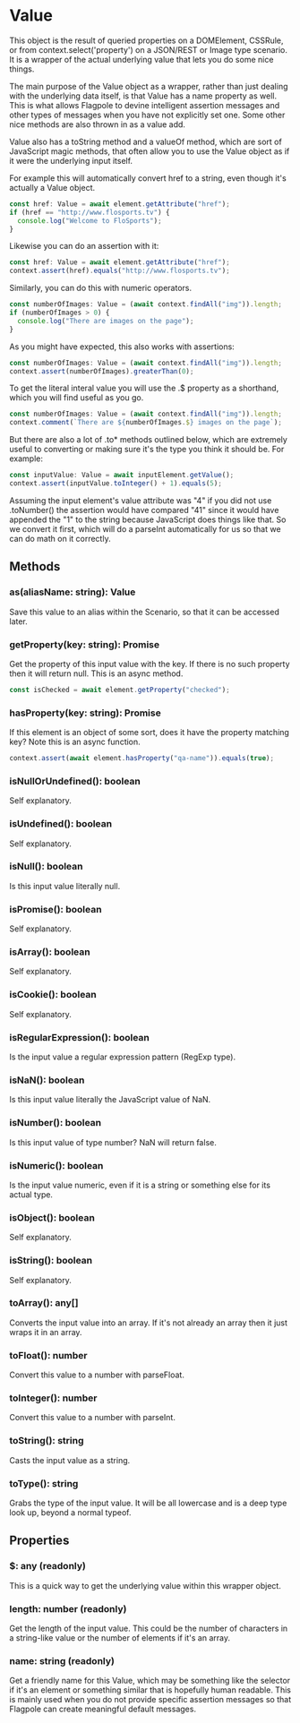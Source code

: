 # Value

This object is the result of queried properties on a DOMElement, CSSRule, or from context.select('property') on a JSON/REST or Image type scenario. It is a wrapper of the actual underlying value that lets you do some nice things.

The main purpose of the Value object as a wrapper, rather than just dealing with the underlying data itself, is that Value has a name property as well. This is what allows Flagpole to devine intelligent assertion messages and other types of messages when you have not explicitly set one. Some other nice methods are also thrown in as a value add.

Value also has a toString method and a valueOf method, which are sort of JavaScript magic methods, that often allow you to use the Value object as if it were the underlying input itself.

For example this will automatically convert href to a string, even though it's actually a Value object.

```typescript
const href: Value = await element.getAttribute("href");
if (href == "http://www.flosports.tv") {
  console.log("Welcome to FloSports");
}
```

Likewise you can do an assertion with it:

```typescript
const href: Value = await element.getAttribute("href");
context.assert(href).equals("http://www.flosports.tv");
```

Similarly, you can do this with numeric operators.

```typescript
const numberOfImages: Value = (await context.findAll("img")).length;
if (numberOfImages > 0) {
  console.log("There are images on the page");
}
```

As you might have expected, this also works with assertions:

```typescript
const numberOfImages: Value = (await context.findAll("img")).length;
context.assert(numberOfImages).greaterThan(0);
```

To get the literal interal value you will use the .\$ property as a shorthand, which you will find useful as you go.

```typescript
const numberOfImages: Value = (await context.findAll("img")).length;
context.comment(`There are ${numberOfImages.$} images on the page`);
```

But there are also a lot of .to\* methods outlined below, which are extremely useful to converting or making sure it's the type you think it should be. For example:

```typescript
const inputValue: Value = await inputElement.getValue();
context.assert(inputValue.toInteger() + 1).equals(5);
```

Assuming the input element's value attribute was "4" if you did not use .toNumber() the assertion would have compared "41" since it would have appended the "1" to the string because JavaScript does things like that. So we convert it first, which will do a parseInt automatically for us so that we can do math on it correctly.

## Methods

### as(aliasName: string): Value

Save this value to an alias within the Scenario, so that it can be accessed later.

### getProperty(key: string): Promise<Value>

Get the property of this input value with the key. If there is no such property then it will return null. This is an async method.

```javascript
const isChecked = await element.getProperty("checked");
```

### hasProperty(key: string): Promise<Value>

If this element is an object of some sort, does it have the property matching key? Note this is an async function.

```javascript
context.assert(await element.hasProperty("qa-name")).equals(true);
```

### isNullOrUndefined(): boolean

Self explanatory.

### isUndefined(): boolean

Self explanatory.

### isNull(): boolean

Is this input value literally null.

### isPromise(): boolean

Self explanatory.

### isArray(): boolean

Self explanatory.

### isCookie(): boolean

Self explanatory.

### isRegularExpression(): boolean

Is the input value a regular expression pattern (RegExp type).

### isNaN(): boolean

Is this input value literally the JavaScript value of NaN.

### isNumber(): boolean

Is this input value of type number? NaN will return false.

### isNumeric(): boolean

Is the input value numeric, even if it is a string or something else for its actual type.

### isObject(): boolean

Self explanatory.

### isString(): boolean

Self explanatory.

### toArray(): any[]

Converts the input value into an array. If it's not already an array then it just wraps it in an array.

### toFloat(): number

Convert this value to a number with parseFloat.

### toInteger(): number

Convert this value to a number with parseInt.

### toString(): string

Casts the input value as a string.

### toType(): string

Grabs the type of the input value. It will be all lowercase and is a deep type look up, beyond a normal typeof.

## Properties

### \$: any (readonly)

This is a quick way to get the underlying value within this wrapper object.

### length: number (readonly)

Get the length of the input value. This could be the number of characters in a string-like value or the number of elements if it's an array.

### name: string (readonly)

Get a friendly name for this Value, which may be something like the selector if it's an element or something similar that is hopefully human readable. This is mainly used when you do not provide specific assertion messages so that Flagpole can create meaningful default messages.
